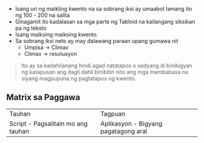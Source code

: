 - Isang uri ng maikling kwento na sa sobrang iksi ay umaabot lamang ito ng 100 - 200 na salita
- Ginagamit ito kadalasan sa mga parte ng Tabloid na kailangang siksikan pa ng teksto
- Isang maiksing maiksing kwento.
- Sa sobrang iksi neto ay may dalawang paraan upang gumawa nit
	- Umpisa -> Climax
	- Climax -> resolusyon
> Ito ay sa kadahilanang hindi agad natatapos o sadyang di binibigyan ng katapusan ang dagli dahil binibitin nito ang mga mambabasa na siyang magpupuna ng pagtatapos ng kwento.


## Matrix sa Paggawa
| | |
|---|---|
|Tauhan|Tagpuan|
|Script - Pagsalitain mo ang tauhan| Aplikasyon - Bigyang pagatagong aral|


